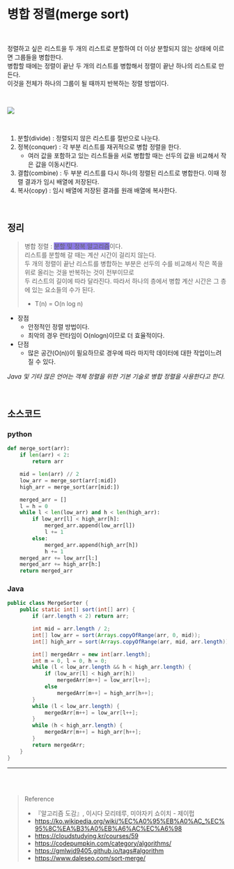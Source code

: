 # 병합 정렬(merge sort)

<br>

정렬하고 싶은 리스트을 두 개의 리스트로 분할하여 더 이상 분할되지 않는 상태에 이르면 그룹들을 병합한다.  
병합할 때에는 정렬이 끝난 두 개의 리스트를 병합해서 정렬이 끝난 하나의 리스트로 만든다.  
이것을 전체가 하나의 그룹이 될 때까지 반복하는 정렬 방법이다.  

<br>

![](https://velog.velcdn.com/images/silver0/post/5093f1f4-a945-4305-84ed-ece407ca3689/image.gif)

<br>

1. 분할(divide) : 정렬되지 않은 리스트를 절반으로 나눈다.
2. 정복(conquer) : 각 부분 리스트를 재귀적으로 병합 정렬을 한다.
   - 여러 값을 포함하고 있는 리스트들을 서로 병합할 때는 선두의 값을 비교해서 작은 값을 이동시킨다.
3. 결합(combine) : 두 부분 리스트를 다시 하나의 정렬된 리스트로 병합한다. 이때 정렬 결과가 임시 배열에 저장된다.
4. 복사(copy) : 임시 배열에 저장된 결과를 원래 배열에 복사한다.

<br>

## 정리
> 병합 정렬 : <span style="background-color:#8c7ae6">분할 및 정복 알고리즘</span>이다.   
리스트를 분할해 갈 때는 계산 시간이 걸리지 않는다.  
두 개의 정렬이 끝난 리스트를 병합하는 부분은 선두의 수를 비교해서 작은 쪽을 위로 올리는 것을 반복하는 것이 전부이므로   
두 리스트의 길이에 따라 달라진다. 따라서 하나의 층에서 병합 계산 시간은 그 층에 있는 요소들의 수가 된다.
> -  T(n) = O(n log n)

- 장점
   - 안정적인 정렬 방법이다.
   - 최악의 경우 런타임이 O(nlogn)이므로 더 효율적이다.
- 단점
   - 많은 공간(O(n))이 필요하므로 경우에 따라 마지막 데이터에 대한 작업이느려질 수 있다.

*Java 및 기타 많은 언어는 객체 정렬을 위한 기본 기술로 병합 정렬을 사용한다고 한다.*


<br>

## 소스코드

### python
```python
def merge_sort(arr):
    if len(arr) < 2:
        return arr

    mid = len(arr) // 2
    low_arr = merge_sort(arr[:mid])
    high_arr = merge_sort(arr[mid:])

    merged_arr = []
    l = h = 0
    while l < len(low_arr) and h < len(high_arr):
        if low_arr[l] < high_arr[h]:
            merged_arr.append(low_arr[l])
            l += 1
        else:
            merged_arr.append(high_arr[h])
            h += 1
    merged_arr += low_arr[l:]
    merged_arr += high_arr[h:]
    return merged_arr
```
### Java
```java
public class MergeSorter {
    public static int[] sort(int[] arr) {
        if (arr.length < 2) return arr;

        int mid = arr.length / 2;
        int[] low_arr = sort(Arrays.copyOfRange(arr, 0, mid));
        int[] high_arr = sort(Arrays.copyOfRange(arr, mid, arr.length));

        int[] mergedArr = new int[arr.length];
        int m = 0, l = 0, h = 0;
        while (l < low_arr.length && h < high_arr.length) {
            if (low_arr[l] < high_arr[h])
                mergedArr[m++] = low_arr[l++];
            else
                mergedArr[m++] = high_arr[h++];
        }
        while (l < low_arr.length) {
            mergedArr[m++] = low_arr[l++];
        }
        while (h < high_arr.length) {
            mergedArr[m++] = high_arr[h++];
        }
        return mergedArr;
    }
}
```

---

<br>
<br>

> Reference
>- 『알고리즘 도감』, 이시다 모리테루, 미야자키 쇼이치 - 제이펍
>- https://ko.wikipedia.org/wiki/%EC%A0%95%EB%A0%AC_%EC%95%8C%EA%B3%A0%EB%A6%AC%EC%A6%98
>- https://cloudstudying.kr/courses/59
>- https://codepumpkin.com/category/algorithms/
>- https://gmlwjd9405.github.io/tags#algorithm
>- https://www.daleseo.com/sort-merge/